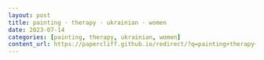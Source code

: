 ```yaml
---
layout: post
title: painting · therapy · ukrainian · women
date: 2023-07-14
categories: [painting, therapy, ukrainian, women]
content_url: https://papercliff.github.io/redirect/?q=painting+therapy+ukrainian+women&tbs=cdr:1,cd_min:7/13/2023,cd_max:7/15/2023
---
```

